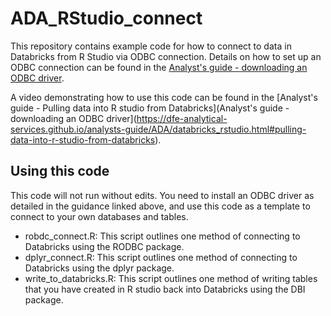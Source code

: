 # ADA_RStudio_connect

This repository contains example code for how to connect to data in Databricks from R Studio via ODBC connection. Details on how to set up an ODBC connection can be found in the [Analyst's guide - downloading an ODBC driver](https://dfe-analytical-services.github.io/analysts-guide/ADA/databricks_rstudio.html#downloading-an-odbc-driver). 

A video demonstrating how to use this code can be found in the [Analyst's guide - Pulling data into R studio from Databricks](Analyst's guide - downloading an ODBC driver](https://dfe-analytical-services.github.io/analysts-guide/ADA/databricks_rstudio.html#pulling-data-into-r-studio-from-databricks).  

## Using this code

This code will not run without edits. You need to install an ODBC driver as detailed in the guidance linked above, and use this code as a template to connect to your own databases and tables.

- robdc_connect.R: This script outlines one method of connecting to Databricks using the RODBC package.
- dplyr_connect.R: This script outlines one method of connecting to Databricks using the dplyr package.
- write_to_databricks.R: This script outlines one method of writing tables that you have created in R studio back into Databricks using the DBI package.
